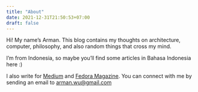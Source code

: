 ```yaml
---
title: "About"
date: 2021-12-31T21:50:53+07:00
draft: false
---
```


Hi! My name’s Arman. This blog contains my thoughts on architecture, computer, philosophy, and also random things that cross my mind.

I’m from Indonesia, so maybe you’ll find some articles in Bahasa Indonesia here :)

I also write for [Medium](https://armanwu.medium.com/) and [Fedora Magazine](https://fedoramagazine.org/author/armanwu/). You can connect with me by sending an email to arman.wu@gmail.com
